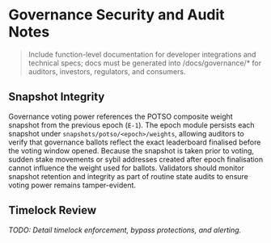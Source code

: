# Governance Security and Audit Notes

> Include function-level documentation for developer integrations and technical specs; docs must be generated into /docs/governance/* for auditors, investors, regulators, and consumers.

## Snapshot Integrity

Governance voting power references the POTSO composite weight snapshot from the
previous epoch (`E-1`). The epoch module persists each snapshot under
`snapshots/potso/<epoch>/weights`, allowing auditors to verify that governance
ballots reflect the exact leaderboard finalised before the voting window
opened. Because the snapshot is taken prior to voting, sudden stake movements or
sybil addresses created after epoch finalisation cannot influence the weight
used for ballots. Validators should monitor snapshot retention and integrity as
part of routine state audits to ensure voting power remains tamper-evident.

## Timelock Review

_TODO: Detail timelock enforcement, bypass protections, and alerting._

